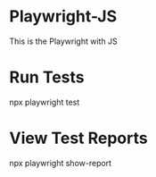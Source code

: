 # Playwright-JS
This is the Playwright with JS


# Run Tests
npx playwright test


# View Test Reports
npx playwright show-report